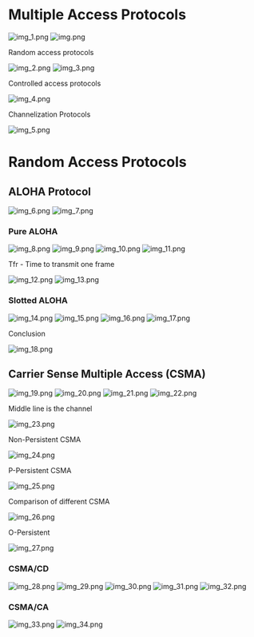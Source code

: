 # Multiple Access Protocols

![img_1.png](img_1.png)
![img.png](img.png)

Random access protocols

![img_2.png](img_2.png)
![img_3.png](img_3.png)

Controlled access protocols

![img_4.png](img_4.png)

Channelization Protocols

![img_5.png](img_5.png)

# Random Access Protocols

## ALOHA Protocol

![img_6.png](img_6.png)
![img_7.png](img_7.png)

### Pure ALOHA

![img_8.png](img_8.png)
![img_9.png](img_9.png)
![img_10.png](img_10.png)
![img_11.png](img_11.png)

Tfr - Time to transmit one frame

![img_12.png](img_12.png)
![img_13.png](img_13.png)

### Slotted ALOHA

![img_14.png](img_14.png)
![img_15.png](img_15.png)
![img_16.png](img_16.png)
![img_17.png](img_17.png)

Conclusion

![img_18.png](img_18.png)

## Carrier Sense Multiple Access (CSMA)

![img_19.png](img_19.png)
![img_20.png](img_20.png)
![img_21.png](img_21.png)
![img_22.png](img_22.png)

Middle line is the channel

![img_23.png](img_23.png)

Non-Persistent CSMA

![img_24.png](img_24.png)

P-Persistent CSMA

![img_25.png](img_25.png)

Comparison of different CSMA

![img_26.png](img_26.png)

O-Persistent

![img_27.png](img_27.png)

### CSMA/CD

![img_28.png](img_28.png)
![img_29.png](img_29.png)
![img_30.png](img_30.png)
![img_31.png](img_31.png)
![img_32.png](img_32.png)

### CSMA/CA

![img_33.png](img_33.png)
![img_34.png](img_34.png)
